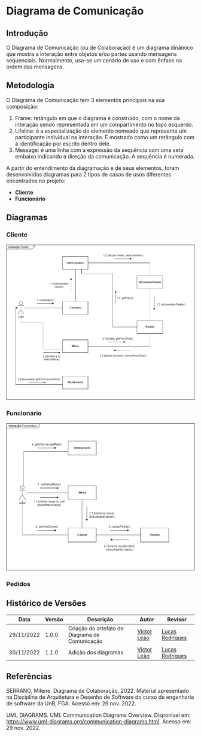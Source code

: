 # Diagrama de Comunicação

## Introdução

O Diagrama de Comunicação (ou de Colaboração) é um diagrama dinâmico que mostra a interação entre objetos e/ou partes usando mensagens sequenciais. Normalmente, usa-se um cenário de uso e com ênfase na ordem das mensagens.

## Metodologia

O Diagrama de Comunicação tem 3 elementos principais na sua composição:

1. Frame: retângulo em que o diagrama é construído, com o nome da interação sendo representada em um compartimento no topo esquerdo.
2. Lifeline: é a especialização do elemento nomeado que representa um participante individual na interação. É mostrado como um retângulo com a identificação por escrito dentro dele.
3. Message: é uma linha com a expressão da sequência com uma seta embaixo indicando a direção da comunicação. A sequência é numerada. 

A partir do entendimento da diagramação e de seus elementos, foram desenvolvidos diagramas para 2 tipos de casos de usos diferentes encontrados no projeto: 

* **Cliente**
* **Funcionário**

## Diagramas

### Cliente

![Diagrama Comunicação Cliente](./assets/diagrama-comunicacao-cliente.png)

### Funcionário

![Diagrama Comunicação Funcionário](./assets/diagrama-comunicacao-func.png)

### Pedidos

## Histórico de Versões

|    Data    | Versão |            Descrição           |       Autor     |    Revisor    |
|  --------  |  ----  |            ----------          | --------------- |    -------    |
| 29/11/2022 |  1.0.0 |  Criação do artefato de Diagrama de Comunicação | [Victor Leão](https://github.com/victorleaoo) | [Lucas Rodrigues](https://github.com/nickby2) |
| 30/11/2022 |  1.1.0 |  Adição dos diagramas | [Victor Leão](https://github.com/victorleaoo) | [Lucas Rodrigues](https://github.com/nickby2) |

## Referências

SERRANO, Milene. Diagrama de Colaboração, 2022. Material apresentado na Disciplina de Arquitetura e Desenho de Software do curso de engenharia de software da UnB, FGA. Acesso em: 29 nov. 2022.

UML DIAGRAMS. UML Communication Diagrams Overview. Disponível em: https://www.uml-diagrams.org/communication-diagrams.html. Acesso em: 29 nov. 2022.